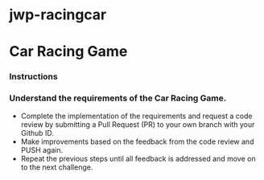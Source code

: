 # jwp-racingcar

# Car Racing Game
### Instructions

### Understand the requirements of the Car Racing Game.
- Complete the implementation of the requirements and request a code review by submitting a Pull Request (PR) to your own branch with your Github ID.
- Make improvements based on the feedback from the code review and PUSH again.
- Repeat the previous steps until all feedback is addressed and move on to the next challenge.
